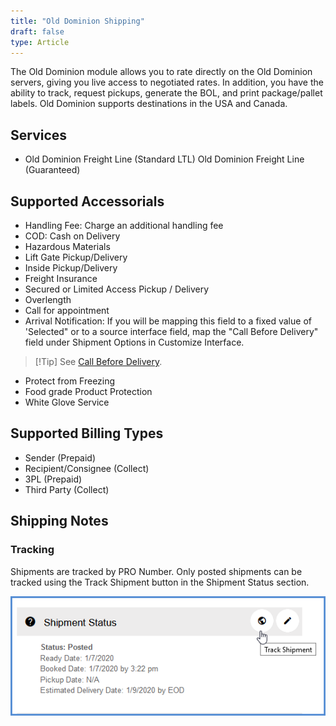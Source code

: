 ```yaml
---
title: "Old Dominion Shipping"
draft: false
type: Article
---
```


The Old Dominion module allows you to rate directly on the Old Dominion servers, giving you live access to negotiated rates. In addition, you have the ability to track, request pickups, generate the BOL, and print package/pallet labels. Old Dominion supports destinations in the USA and Canada.
## Services


* Old Dominion Freight Line (Standard LTL)
Old Dominion Freight Line (Guaranteed)


## Supported Accessorials


* Handling Fee: Charge an additional handling fee
* COD: Cash on Delivery
* Hazardous Materials
* Lift Gate Pickup/Delivery
* Inside Pickup/Delivery
* Freight Insurance
* Secured or Limited Access Pickup / Delivery
* Overlength
* Call for appointment
* Arrival Notification: If you will be mapping this field to a fixed value of 'Selected" or to a source interface field, map the "Call Before Delivery" field under Shipment Options in Customize Interface.
>[!Tip] See [Call Before Delivery](call-before-delivery.md).
* Protect from Freezing
* Food grade Product Protection
* White Glove Service


## Supported Billing Types


* Sender (Prepaid)
* Recipient/Consignee (Collect)
* 3PL (Prepaid)
* Third Party (Collect)


## Shipping Notes


### Tracking


Shipments are tracked by PRO Number. Only posted shipments can be tracked using the Track Shipment button in the Shipment Status section.

![](assets/images/allcarriers-trackshipment.png)

